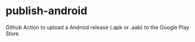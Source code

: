 # publish-android
Github Action to upload a Android release (.apk or .aab) to the Google Play Store
